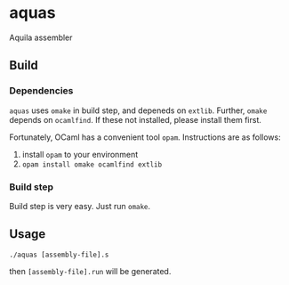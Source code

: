 aquas
====
Aquila assembler

## Build

### Dependencies

`aquas` uses `omake` in build step, and depeneds on `extlib`.
Further, `omake` depends on `ocamlfind`.
If these not installed, please install them first.

Fortunately, OCaml has a convenient tool `opam`.
Instructions are as follows:

1. install `opam` to your environment
2. `opam install omake ocamlfind extlib`

### Build step

Build step is very easy. Just run `omake`.

## Usage

```
./aquas [assembly-file].s
```

then `[assembly-file].run` will be generated.
